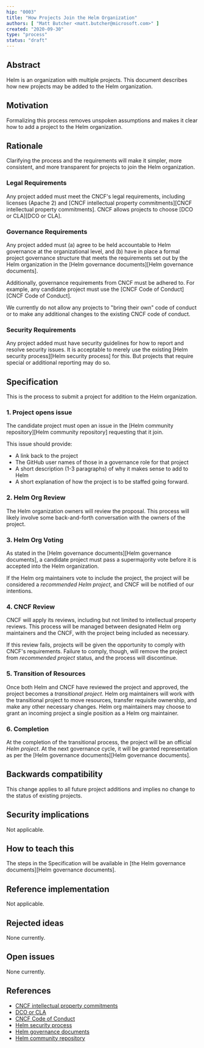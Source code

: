 ```yaml
---
hip: "0003"
title: "How Projects Join the Helm Organization"
authors: [ "Matt Butcher <matt.butcher@microsoft.com>" ]
created: "2020-09-30"
type: "process"
status: "draft"
---
```


## Abstract

Helm is an organization with multiple projects. This document describes how new projects may be added to the Helm organization.

## Motivation

Formalizing this process removes unspoken assumptions and makes it clear how to add a project to the Helm organization.

## Rationale

Clarifying the process and the requirements will make it simpler, more consistent, and more transparent for projects to join the Helm organization.

### Legal Requirements

Any project added must meet the CNCF's legal requirements, including licenses (Apache 2) and [CNCF intellectual property commitments][CNCF intellectual property commitments]. CNCF allows projects to choose [DCO or CLA][DCO or CLA].

### Governance Requirements

Any project added must (a) agree to be held accountable to Helm governance at the organizational level, and (b) have in place a formal project governance structure that meets the requirements set out by the Helm organization in the [Helm governance documents][Helm governance documents].

Additionally, governance requirements from CNCF must be adhered to. For example, any candidate project must use the [CNCF Code of Conduct][CNCF Code of Conduct].

We currently do not allow any projects to "bring their own" code of conduct or to make any additional changes to the existing CNCF code of conduct.

### Security Requirements

Any project added must have security guidelines for how to report and resolve security issues. It is acceptable to merely use the existing [Helm security process][Helm security process] for this. But projects that require special or additional reporting may do so.


## Specification

This is the process to submit a project for addition to the Helm organization.

### 1. Project opens issue

The candidate project must open an issue in the [Helm community repository][Helm community repository] requesting that it join.

This issue should provide:

- A link back to the project
- The GitHub user names of those in a governance role for that project
- A short description (1-3 paragraphs) of why it makes sense to add to Helm
- A short explanation of how the project is to be staffed going forward.

### 2. Helm Org Review

The Helm organization owners will review the proposal. This process will likely involve some back-and-forth conversation with the owners of the project.

### 3. Helm Org Voting

As stated in the [Helm governance documents][Helm governance documents], a candidate project must pass a supermajority vote before it is accepted into the Helm organization.

If the Helm org maintainers vote to include the project, the project will be considered a _recommended Helm project_, and CNCF will be notified of our intentions.

### 4. CNCF Review

CNCF will apply its reviews, including but not limited to intellectual property reviews. This process will be managed between designated Helm org maintainers and the CNCF, with the project being included as necessary.

If this review fails, projects will be given the opportunity to comply with CNCF's requirements. Failure to comply, though, will remove the project from _recommended project_ status, and the process will discontinue.

### 5. Transition of Resources

Once both Helm and CNCF have reviewed the project and approved, the project becomes a _transitional project_. Helm org maintainers will work with the transitional project to move resources, transfer requisite ownership, and make any other necessary changes. Helm org maintainers may choose to grant an incoming project a single position as a Helm org maintainer.

### 6. Completion

At the completion of the transitional process, the project will be an official _Helm project_. At the next governance cycle, it will be granted representation as per the [Helm governance documents][Helm governance documents].



## Backwards compatibility

This change applies to all future project additions and implies no change to the status of existing projects.

## Security implications

Not applicable.

## How to teach this

The steps in the Specification will be available in [the Helm governance documents][Helm governance documents].

## Reference implementation

Not applicable.

## Rejected ideas

None currently.

## Open issues

None currently.

## References

- [CNCF intellectual property commitments](https://github.com/cncf/foundation/blob/master/copyright-notices.md)
- [DCO or CLA](https://www.cncf.io/services-for-projects/#legal-services)
- [CNCF Code of Conduct](https://github.com/cncf/foundation/blob/master/code-of-conduct.md)
- [Helm security process](../SECURITY.md)
- [Helm governance documents](../governance/governance.md)
- [Helm community repository](http://github.com/helm/community)


